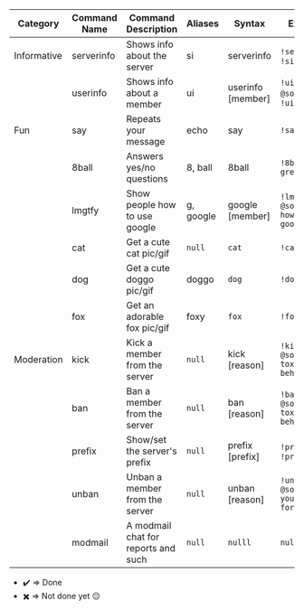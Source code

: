 | Category    | Command Name | Command Description                 | Aliases   | Syntax                  | Example                              | Is done |
| ----------- | ------------ | ----------------------------------- | --------- | ----------------------- | ------------------------------------ | ------- |
| Informative | serverinfo   | Shows info about the server         | si        | serverinfo              | `!serverinfo`, `!si`                 | ✖️      |
|             | userinfo     | Shows info about a member           | ui        | userinfo [member]       | `!ui @someone`, `!ui`                | ✖️      |
| Fun         | say          | Repeats your message                | echo      | say <message>           | `!say hello`                         | ✔️️     |
|             | 8ball        | Answers yes/no questions            | 8, ball   | 8ball <question>        | `!8ball am I great?`                 | ✖️      |
|             | lmgtfy       | Show people how to use google       | g, google | google [member] <query> | `!lmgtfy @someone how to use google` | ✔️️     |
|             | cat          | Get a cute cat pic/gif              | `null`    | `cat`                   | `!cat`                               | ✔️      |
|             | dog          | Get a cute doggo pic/gif            | doggo     | `dog`                   | `!dog`                               | ✔️      |
|             | fox          | Get an adorable fox pic/gif         | foxy      | `fox`                   | `!fox`                               | ✔️      |
| Moderation  | kick         | Kick a member from the server       | `null`    | kick <member> [reason]  | `!kick @someone toxic behavior`      | ✖️      |
|             | ban          | Ban a member from the server        | `null`    | ban <member> [reason]   | `!ban @someone toxic behavior`       | ✖️      |
|             | prefix       | Show/set the server's prefix        | `null`    | prefix [prefix]         | `!prefix`, `!prefix $`               | ✖️      |
|             | unban        | Unban a member from the server      | `null`    | unban <member> [reason] | `!unban @someone you're forgiven`    | ✖️      |
|             | modmail      | A modmail chat for reports and such | `null`    | `nulll`                 | `null`                               | ✖️      |

- ✔️️ => Done
- ✖️ => Not done yet :pensive:
